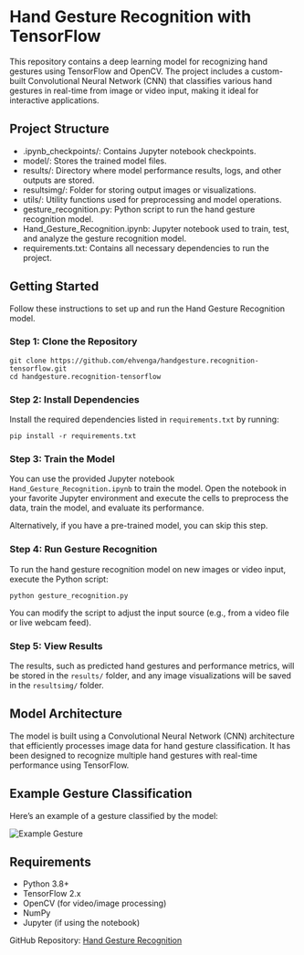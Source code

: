 # Hand Gesture Recognition with TensorFlow

This repository contains a deep learning model for recognizing hand gestures using TensorFlow and OpenCV. The project includes a custom-built Convolutional Neural Network (CNN) that classifies various hand gestures in real-time from image or video input, making it ideal for interactive applications.

## Project Structure

- .ipynb_checkpoints/: Contains Jupyter notebook checkpoints.
- model/: Stores the trained model files.
- results/: Directory where model performance results, logs, and other outputs are stored.
- resultsimg/: Folder for storing output images or visualizations.
- utils/: Utility functions used for preprocessing and model operations.
- gesture_recognition.py: Python script to run the hand gesture recognition model.
- Hand_Gesture_Recognition.ipynb: Jupyter notebook used to train, test, and analyze the gesture recognition model.
- requirements.txt: Contains all necessary dependencies to run the project.

## Getting Started

Follow these instructions to set up and run the Hand Gesture Recognition model.

### Step 1: Clone the Repository

```
git clone https://github.com/ehvenga/handgesture.recognition-tensorflow.git
cd handgesture.recognition-tensorflow
```

### Step 2: Install Dependencies

Install the required dependencies listed in `requirements.txt` by running:

```
pip install -r requirements.txt
```

### Step 3: Train the Model

You can use the provided Jupyter notebook `Hand_Gesture_Recognition.ipynb` to train the model. Open the notebook in your favorite Jupyter environment and execute the cells to preprocess the data, train the model, and evaluate its performance.

Alternatively, if you have a pre-trained model, you can skip this step.

### Step 4: Run Gesture Recognition

To run the hand gesture recognition model on new images or video input, execute the Python script:

```
python gesture_recognition.py
```

You can modify the script to adjust the input source (e.g., from a video file or live webcam feed).

### Step 5: View Results

The results, such as predicted hand gestures and performance metrics, will be stored in the `results/` folder, and any image visualizations will be saved in the `resultsimg/` folder.

## Model Architecture

The model is built using a Convolutional Neural Network (CNN) architecture that efficiently processes image data for hand gesture classification. It has been designed to recognize multiple hand gestures with real-time performance using TensorFlow.

## Example Gesture Classification

Here’s an example of a gesture classified by the model:

![Example Gesture](resultsimg/example_gesture.png 'Example of Hand Gesture Classification')

## Requirements

- Python 3.8+
- TensorFlow 2.x
- OpenCV (for video/image processing)
- NumPy
- Jupyter (if using the notebook)

GitHub Repository: [Hand Gesture Recognition](https://github.com/ehvenga/handgesture.recognition-tensorflow.git)
